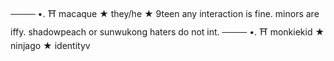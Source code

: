 ──── •. ⛩️ macaque ★ they/he ★ 9teen 
any interaction is fine. minors are iffy.
shadowpeach or sunwukong haters do not int.
──── •. ⛩️ monkiekid ★ ninjago ★ identityv
